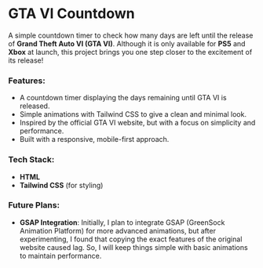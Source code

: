 # GTA VI Countdown

A simple countdown timer to check how many days are left until the release of **Grand Theft Auto VI (GTA VI)**. Although it is only available for **PS5** and **Xbox** at launch, this project brings you one step closer to the excitement of its release!

### Features:
- A countdown timer displaying the days remaining until GTA VI is released.
- Simple animations with Tailwind CSS to give a clean and minimal look.
- Inspired by the official GTA VI website, but with a focus on simplicity and performance.
- Built with a responsive, mobile-first approach.
  
### Tech Stack:
- **HTML**
- **Tailwind CSS** (for styling)
  
### Future Plans:
- **GSAP Integration**: Initially, I plan to integrate GSAP (GreenSock Animation Platform) for more advanced animations, but after experimenting, I found that copying the exact features of the original website caused lag. So, I will keep things simple with basic animations to maintain performance.
  

